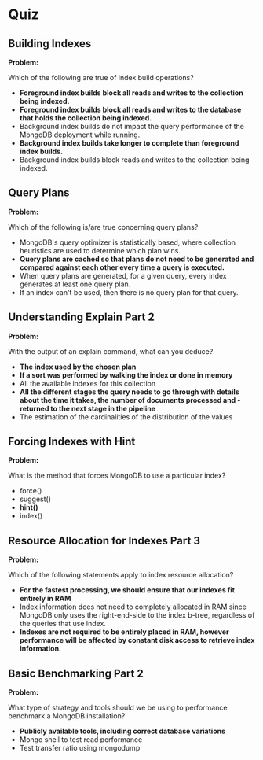 # Quiz

## Building Indexes

**Problem:**

Which of the following are true of index build operations?

- **Foreground index builds block all reads and writes to the collection being indexed.**
- **Foreground index builds block all reads and writes to the database that holds the collection being indexed.**
- Background index builds do not impact the query performance of the MongoDB deployment while running.
- **Background index builds take longer to complete than foreground index builds.**
- Background index builds block reads and writes to the collection being indexed.

## Query Plans

**Problem:**

Which of the following is/are true concerning query plans?

- MongoDB's query optimizer is statistically based, where collection heuristics are used to determine which plan wins.
- **Query plans are cached so that plans do not need to be generated and compared against each other every time a query is executed.**
- When query plans are generated, for a given query, every index generates at least one query plan.
- If an index can't be used, then there is no query plan for that query.

## Understanding Explain Part 2

**Problem:**

With the output of an explain command, what can you deduce?

- **The index used by the chosen plan**
- **If a sort was performed by walking the index or done in memory**
- All the available indexes for this collection
- **All the different stages the query needs to go through with details about the time it takes, the number of documents processed and - returned to the next stage in the pipeline**
- The estimation of the cardinalities of the distribution of the values

## Forcing Indexes with Hint

**Problem:**

What is the method that forces MongoDB to use a particular index?

- force()
- suggest()
- **hint()**
- index()

## Resource Allocation for Indexes Part 3

**Problem:**

Which of the following statements apply to index resource allocation?

- **For the fastest processing, we should ensure that our indexes fit entirely in RAM**
- Index information does not need to completely allocated in RAM since MongoDB only uses the right-end-side to the index b-tree, regardless of the queries that use index.
- **Indexes are not required to be entirely placed in RAM, however performance will be affected by constant disk access to retrieve index information.**

## Basic Benchmarking Part 2

**Problem:**

What type of strategy and tools should we be using to performance benchmark a MongoDB installation?

- **Publicly available tools, including correct database variations**
- Mongo shell to test read performance
- Test transfer ratio using mongodump
